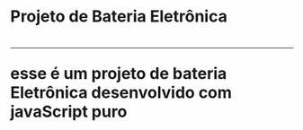 <h1>Projeto de Bateria Eletrônica<h1>
<hr>

<p>esse é um projeto de bateria Eletrônica desenvolvido com javaScript puro<p>